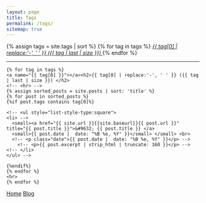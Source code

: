 ```yaml
---
layout: page
title: Tags
permalink: /tags/
sitemap: true
---
```


<div>
    {% assign tags = site.tags | sort %}
    {% for tag in tags %}
     <span class="site-tag">
        <a class="tagBtn" href="#{{ tag | first | slugify }}"><i class="fa fa-tag">
                {{ tag[0] | replace:'-', ' ' }} ({{ tag | last | size }})
        </i></a>
    </span>
    {% endfor %}
</div>
<hr>

<div id="index">

    {% for tag in tags %}
    <a name="{{ tag[0] }}"></a><h2>{{ tag[0] | replace:'-', ' ' }} ({{ tag | last | size }}) </h2>
    <!-- <hr> -->
    {% assign sorted_posts = site.posts | sort: 'title' %}
    {% for post in sorted_posts %}
    {%if post.tags contains tag[0]%}

    <!-- <ul style="list-style-type:square">
    <li> -->
      <small><a href="{{ site.url }}{{site.baseurl}}{{ post.url }}" title="{{ post.title }}">&#9632; {{ post.title }} </a> 
      <small>{{ post.date |  date: "%B %e, %Y" }}</small> </small> <br>
      <!-- <p class="date">{{ post.date |  date: "%B %e, %Y" }}</p> -->
        <!-- <p>{{ post.excerpt | strip_html | truncate: 160 }}</p> -->
    <!-- </li>
    </ul> -->

    {%endif%}
    {% endfor %}
    <hr>
    {% endfor %}
</div>

<a class="readMoreBtn readMoreBtn1" href="{{ site.baseurl }}/">Home</a>
<a class="readMoreBtn readMoreBtn1" href="{{ site.baseurl }}/blog">Blog</a>